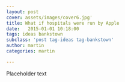 ```yaml
---
layout: post
cover: assets/images/cover6.jpg'
title: What if hospitals were run by Apple
date:   2015-01-01 10:18:00
tags: ideas bankstown
subclass: 'post tag-ideas tag-bankstown'
author: martin
categories: martin

---
```


Placeholder text

